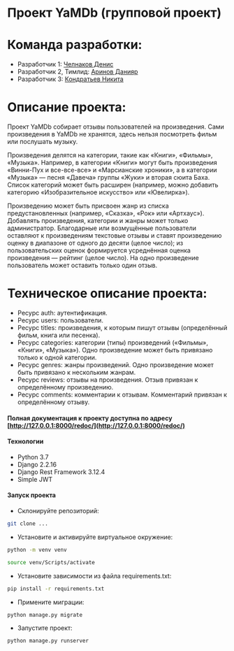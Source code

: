 # Проект YaMDb (групповой проект)

# Команда разработки:

- Разработчик 1: [Челнаков Денис](https://github.com/ChelnakovDenis)
- Разработчик 2, Тимлид: [Аринов Данияр](https://github.com/vegitobluefan)
- Разработчик 3: [Кондратьев Никита](https://github.com/qqudra)

# Описание проекта:
Проект YaMDb собирает отзывы пользователей на произведения. Сами произведения в YaMDb не хранятся, здесь нельзя посмотреть фильм или послушать музыку.

Произведения делятся на категории, такие как «Книги», «Фильмы», «Музыка». Например, в категории «Книги» могут быть произведения «Винни-Пух и все-все-все» и «Марсианские хроники», а в категории «Музыка» — песня «Давеча» группы «Жуки» и вторая сюита Баха. Список категорий может быть расширен (например, можно добавить категорию «Изобразительное искусство» или «Ювелирка»).

Произведению может быть присвоен жанр из списка предустановленных (например, «Сказка», «Рок» или «Артхаус»). Добавлять произведения, категории и жанры может только администратор.
Благодарные или возмущённые пользователи оставляют к произведениям текстовые отзывы и ставят произведению оценку в диапазоне от одного до десяти (целое число); из пользовательских оценок формируется усреднённая оценка произведения — рейтинг (целое число). На одно произведение пользователь может оставить только один отзыв.


# Техническое описание проекта:

- Ресурс auth: аутентификация.
- Ресурс users: пользователи.
- Ресурс titles: произведения, к которым пишут отзывы (определённый фильм, книга или песенка).
- Ресурс categories: категории (типы) произведений («Фильмы», «Книги», «Музыка»). Одно произведение может быть привязано только к одной категории.
- Ресурс genres: жанры произведений. Одно произведение может быть привязано к нескольким жанрам.
- Ресурс reviews: отзывы на произведения. Отзыв привязан к определённому произведению.
- Ресурс comments: комментарии к отзывам. Комментарий привязан к определённому отзыву.

#### Полная документация к проекту доступна по адресу [http://127.0.0.1:8000/redoc/](http://127.0.0.1:8000/redoc/)


#### Технологии

- Python 3.7
- Django 2.2.16
- Django Rest Framework 3.12.4 
- Simple JWT

#### Запуск проекта

- Склонируйте репозиторий:

```bash 
git clone ...
```    
- Установите и активируйте виртуальное окружение:

```bash
python -m venv venv 
```  
``` bash 
source venv/Scripts/activate 
``` 
- Установите зависимости из файла requirements.txt:

``` bash 
pip install -r requirements.txt 
```
- Примените миграции:

``` bash
python manage.py migrate
```
- Запустите проект:

```bash
python manage.py runserver
```
